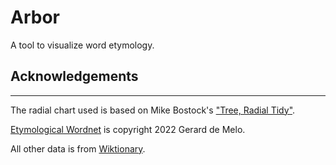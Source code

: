 # Arbor

A tool to visualize word etymology.

## Acknowledgements
---

The radial chart used is based on Mike Bostock's ["Tree, Radial Tidy"](https://observablehq.com/@d3/radial-tree).

[Etymological Wordnet](http://etym.org/) is copyright 2022 Gerard de Melo.

All other data is from [Wiktionary](https://en.wiktionary.org/).
